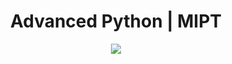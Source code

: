 <div align='center'>
 <h1> Advanced Python | MIPT </h1>
 <img src='http://sun9-30.userapi.com/c851324/v851324119/1be1f6/NJs_i4m709U.jpg'/>
</div>
